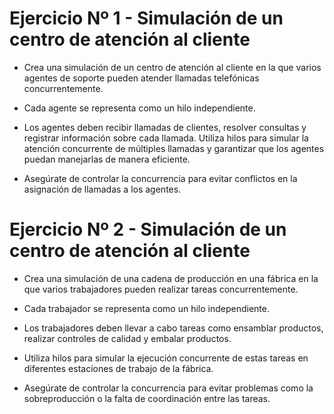 # Ejercicio Nº 1 - Simulación de un centro de atención al cliente

*   Crea una simulación de un centro de atención al cliente en la que varios agentes de soporte pueden atender llamadas telefónicas concurrentemente.

*   Cada agente se representa como un hilo independiente.

*   Los agentes deben recibir llamadas de clientes, resolver consultas y registrar información sobre cada llamada. Utiliza hilos para simular la atención concurrente de 
múltiples llamadas y garantizar que los agentes puedan manejarlas de manera eficiente.

*   Asegúrate de controlar la concurrencia para evitar conflictos en la asignación de llamadas a los agentes.

# Ejercicio Nº 2 - Simulación de un centro de atención al cliente

*   Crea una simulación de una cadena de producción en una fábrica en la que varios trabajadores pueden realizar tareas concurrentemente.

*   Cada trabajador se representa como un hilo independiente.

*   Los trabajadores deben llevar a cabo tareas como ensamblar productos, realizar controles de calidad y embalar productos.

*   Utiliza hilos para simular la ejecución concurrente de estas tareas en diferentes estaciones de trabajo de la fábrica.

*   Asegúrate de controlar la concurrencia para evitar problemas como la sobreproducción o la falta de coordinación entre las tareas.